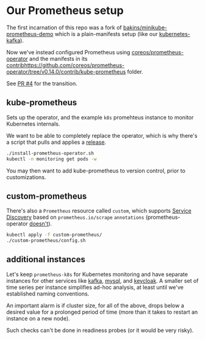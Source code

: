 # Our Prometheus setup

The first incarnation of this repo was a fork of [bakins/minikube-prometheus-demo](https://github.com/bakins/minikube-prometheus-demo) which is a plain-manifests setup
(like our [kubernetes-kafka](https://github.com/Yolean/kubernetes-kafka)).

Now we've instead configured Prometheus using
[coreos/prometheus-operator](https://github.com/coreos/prometheus-operator)
and the manifests in its [contrib]()https://github.com/coreos/prometheus-operator/tree/v0.14.0/contrib/kube-prometheus folder.

See [PR #4](https://github.com/Yolean/kubernetes-monitoring/pull/4) for the transition.

## kube-prometheus

Sets up the operator, and the example `k8s` promehteus instance
to monitor Kubernetes internals.

We want to be able to completely replace the operator,
which is why there's a script that pulls and applies a [release](https://github.com/coreos/prometheus-operator/releases).

```bash
./install-prometheus-operator.sh
kubectl -n monitoring get pods -w
```

You may then want to add kube-prometheus to version control,
prior to customizations.

## custom-prometheus

There's also a `Prometheus` resource called `custom`,
which supports [Service Discovery](https://prometheus.io/docs/operating/configuration/#%3Ckubernetes_sd_config%3E) based on
`prometheus.io/scrape` `annotations` (prometheus-operator [doesn't](https://github.com/coreos/kube-prometheus/pull/16#issuecomment-305933103)).

```bash
kubectl apply -f custom-prometheus/
./custom-prometheus/config.sh
```

## additional instances

Let's keep `prometheus-k8s` for Kubernetes monitoring
and have separate instances for other services like
[kafka](https://github.com/Yolean/kubernetes-kafka),
[mysql](https://github.com/Yolean/kubernetes-mysql-cluster),
and [keycloak](https://github.com/jboss-dockerfiles/keycloak/pull/92).
A smaller set of time series per instance simplifies
ad-hoc analysis, at least until we've established naming conventions.

An important alarm is if cluster size, for all of the above,
drops below a desired value for a prolonged period of time
(more than it takes to restart an instance on a new node).

Such checks can't be done in readiness probes
(or it would be very risky).
